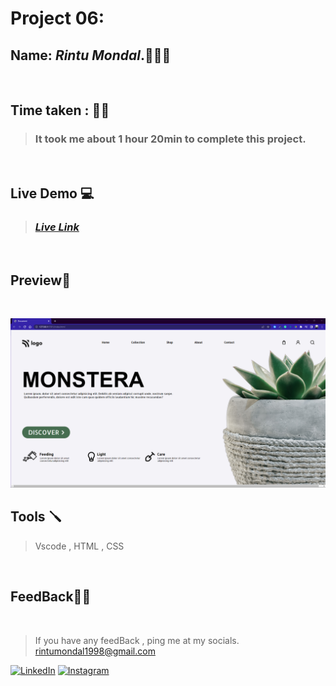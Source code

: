 # **Project 06:**

## **Name:**  _Rintu Mondal_.🧑🏽‍💻
<br>

## **Time taken :** ✍🏼

>### It took me about 1 hour 20min to complete this project.
<br>

## **Live Demo**  💻 

>### _[**Live Link**](https://inquisitive-valkyrie-ac0d02.netlify.app/)_
<br>

## **Preview**🔎
<br>

![screenshot](./Screenshot.png)
<br>


## **Tools** 🪛
>Vscode , HTML , CSS
<br>

## **FeedBack**🥷🏼

<br>

> If you have any feedBack , ping me at my socials. rintumondal1998@gmail.com

[![LinkedIn][linkedin-shield]][linkedin-url]
[![Instagram][instagram-shield]][instagram-url]


[instagram-shield]: https://img.shields.io/badge/Instagram-%23E4405F.svg?style=for-the-badge&logo=Instagram&logoColor=white
[instagram-url]: https://www.instagram.com/fairyhunter.gg/

[linkedin-shield]: https://img.shields.io/badge/-LinkedIn-black.svg?style=for-the-badge&logo=linkedin&colorB=0B5FBB
[linkedin-url]: https://www.linkedin.com/in/heyrintu/

